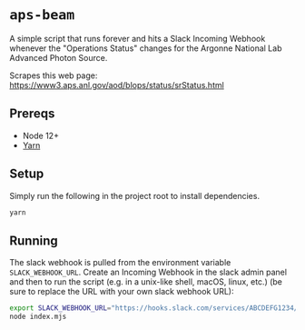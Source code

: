 # `aps-beam`

A simple script that runs forever and hits a Slack Incoming Webhook whenever the "Operations Status"
changes for the Argonne National Lab Advanced Photon Source.

Scrapes this web page: https://www3.aps.anl.gov/aod/blops/status/srStatus.html

## Prereqs

- Node 12+
- [Yarn](https://yarnpkg.com/getting-started/install)

## Setup

Simply run the following in the project root to install dependencies.

```bash
yarn
```

## Running

The slack webhook is pulled from the environment variable `SLACK_WEBHOOK_URL`. Create an Incoming Webhook
in the slack admin panel and then to run the script (e.g. in a unix-like shell, macOS, linux, etc.)
(be sure to replace the URL with your own slack webhook URL):

```bash
export SLACK_WEBHOOK_URL="https://hooks.slack.com/services/ABCDEFG1234/ABCDEFG1234/000000000000000000000000"
node index.mjs
```
